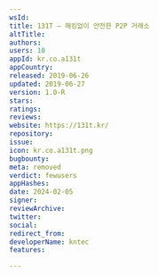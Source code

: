 ```yaml
---
wsId: 
title: 131T – 해킹없이 안전한 P2P 거래소
altTitle: 
authors: 
users: 10
appId: kr.co.a131t
appCountry: 
released: 2019-06-26
updated: 2019-06-27
version: 1.0-R
stars: 
ratings: 
reviews: 
website: https://131t.kr/
repository: 
issue: 
icon: kr.co.a131t.png
bugbounty: 
meta: removed
verdict: fewusers
appHashes: 
date: 2024-02-05
signer: 
reviewArchive: 
twitter: 
social: 
redirect_from: 
developerName: kntec
features: 

---
```


